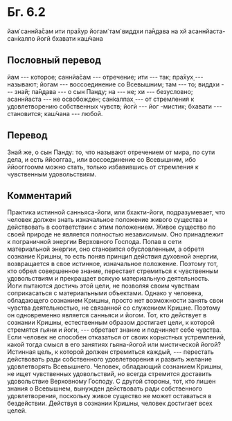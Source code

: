 # Бг. 6.2

йам̇ саннйа̄сам ити пра̄хур йогам̇ там̇ виддхи па̄н̣д̣ава на хй
асаннйаста-сан̇калпо йогӣ бхавати каш́чана

## Пословный перевод

йам --- которое; саннйа̄сам --- отречение; ити --- так; пра̄хух̣ ---
называют; йогам --- воссоединение со Всевышним; там --- то; виддхи ---
знай; па̄н̣д̣ава --- о сын Панду; на --- не; хи --- безусловно; асаннйаста
--- не освобожден; сан̇калпах̣ --- от стремления к удовлетворению
собственных чувств; йогӣ --- йог -мистик; бхавати --- становится;
каш́чана --- любой.

## Перевод

Знай же, о сын Панду: то, что называют отречением от мира, по сути дела,
и есть ййооггаа,, или воссоединение со Всевышним, ибо ййооггоомм можно
стать, только избавившись от стремления к чувственным удовольствиям.

## Комментарий

Практика истинной санньяса-йоги, или бхакти-йоги, подразумевает, что
человек должен знать изначальное положение живого существа и действовать
в соответствии с этим положением. Живое существо по своей природе не
является полностью независимым. Оно принадлежит к пограничной энергии
Верховного Господа. Попав в сети материальной энергии, оно становится
обусловленным, а обретя сознание Кришны, то есть поняв принцип действия
духовной энергии, возвращается в свое истинное, изначальное положение.
Поэтому тот, кто обрел совершенное знание, перестает стремиться к
чувственным удовольствиям и прекращает всякую материальную деятельность.
Йоги пытаются достичь этой цели, не позволяя своим чувствам
соприкасаться с материальными объектами. Однако у человека, обладающего
сознанием Кришны, просто нет возможности занять свои чувства
деятельностью, не связанной со служением Кришне. Поэтому он одновременно
является санньяси и йогом. Тот, кто действует в сознании Кришны,
естественным образом достигает цели, к которой стремятся гьяни и йоги,
--- обретает знание и подчиняет себе чувства. Если человек не способен
отказаться от своих корыстных устремлений, какой тогда смысл в его
занятиях гьяна-йогой или мистической йогой? Истинная цель, к которой
должен стремиться каждый, --- перестать действовать ради собственного
удовлетворения и развить желание удовлетворять Всевышнего. Человек,
обладающий сознанием Кришны, не ищет чувственных удовольствий, но всегда
стремится доставить удовольствие Верховному Господу. С другой стороны,
тот, кто лишен знания о Всевышнем, вынужден действовать ради
собственного удовлетворения, поскольку живое существо не может
оставаться в бездействии. Действуя в сознании Кришны, человек достигает
всех целей.
